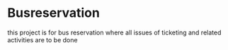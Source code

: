 # Busreservation
 this project is for bus reservation where all issues of ticketing and related activities are to be done
